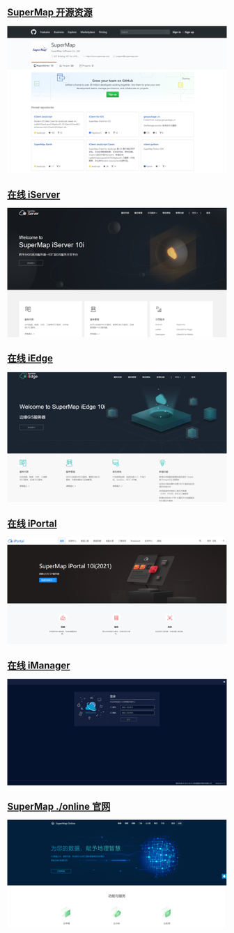 <!--
 * @Author: 杨光辉(GerhardYang)
 * @Date: 2021-04-23 18:29:47
 * @LastEditors: 杨光辉(GerhardYang)
 * @LastEditTime: 2021-04-24 21:59:26
 * @Description: file content
 * @Copyright: 超图软件华中平台客户中心 (SuperMap Software Co., Ltd. -Central China Platform)
-->

## [SuperMap 开源资源](https://github.com/SuperMap)

![img](./online.assets/kyzy.png)

## [在线 iServer](https://iserver.supermap.io/iserver/)

![img](./online.assets/iserver9D.png)

## [在线 iEdge](https://iedge.supermap.io/iserver/)

![img](./online.assets/iedge.png)

## [在线 iPortal](https://iportal.supermap.io/iportal/web-ui/home)

![img](./online.assets/iportal9D.png)

## [在线 iManager](http://imgr.supermap.io/imanager/)

![img](./online.assets/imagr.png)

## [SuperMap ./online 官网](https://www.supermapol.com/)

![img](./online.assets/./online.png)
